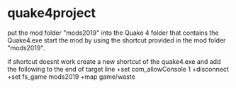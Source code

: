 # quake4project
put the mod folder "mods2019" into the Quake 4 folder that contains the Quake4.exe
start the mod by using the shortcut provided in the mod folder "mods2019".

if shortcut doesnt work create a new shortcut of the quake4.exe and add the following to the end of target line
 +set com_allowConsole 1 +disconnect +set fs_game mods2019 +map game/waste
